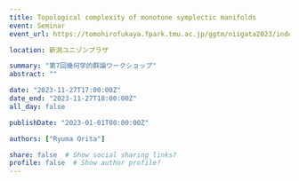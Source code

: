 ```yaml
---
title: Topological complexity of monotone symplectic manifolds
event: Seminar
event_url: https://tomohirofukaya.fpark.tmu.ac.jp/ggtm/niigata2023/index.shtml

location: 新潟ユニゾンプラザ

summary: "第7回幾何学的群論ワークショップ"
abstract: ""

date: "2023-11-27T17:00:00Z"
date_end: "2023-11-27T18:00:00Z"
all_day: false

publishDate: "2023-01-01T00:00:00Z"

authors: ["Ryuma Orita"]

share: false  # Show social sharing links?
profile: false  # Show author profile?
---
```

